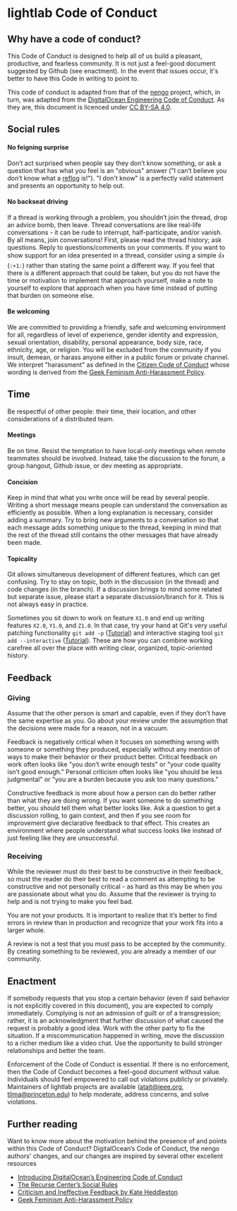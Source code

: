 # lightlab Code of Conduct

## Why have a code of conduct?
This Code of Conduct is designed to help all of us build a pleasant, productive, and fearless community. It is not just a feel-good document suggested by Github (see enactment). In the event that issues occur, it's better to have this Code in writing to point to.

This code of conduct is adapted from that of the [nengo](https://github.com/nengo/nengo) project, which, in turn, was adapted from the [DigitalOcean Engineering Code of Conduct](https://github.com/digitalocean/engineering-code-of-conduct). As they are, this document is licenced under [CC BY-SA 4.0](https://creativecommons.org/licenses/by-sa/4.0/).

## Social rules
#### No feigning surprise
Don’t act surprised when people say they don’t know something, or ask a question that has what you feel is an "obvious" answer ("I can’t believe you don’t know what a [reflog](https://www.youtube.com/watch?v=oHg5SJYRHA0) is!"). "I don't know" is a perfectly valid statement and presents an opportunity to help out.

#### No backseat driving
If a thread is working through a problem, you shouldn’t join the thread, drop an advice bomb, then leave. Thread conversations are like real-life conversations - it can be rude to interrupt, half-participate, and/or vanish. By all means, join conversations! First, please read the thread history; ask questions. Reply to questions/comments on your comments. If you want to show support for an idea presented in a thread, consider using a simple :+1: (`:+1:`) rather than stating the same point a different way. If you feel that there is a different approach that could be taken, but you do not have the time or motivation to implement that approach yourself, make a note to yourself to explore that approach when you have time instead of putting that burden on someone else.

#### Be welcoming
We are committed to providing a friendly, safe and welcoming environment for all, regardless of level of experience, gender identity and expression, sexual orientation, disability, personal appearance, body size, race, ethnicity, age, or religion. You will be excluded from the community if you insult, demean, or harass anyone either in a public forum or private channel. We interpret "harassment" as defined in the [Citizen Code of Conduct](http://citizencodeofconduct.org/) whose wording is derived from the [Geek Feminism Anti-Harassment Policy](http://geekfeminism.wikia.com/wiki/Conference_anti-harassment/Policy). 

## Time
Be respectful of other people: their time, their location, and other considerations of a distributed team.

#### Meetings
Be on time. Resist the temptation to have local-only meetings when remote teammates should be involved. Instead, take the discussion to the forum, a group hangout, Github issue, or dev meeting as appropriate.

#### Concision
Keep in mind that what you write once will be read by several people. Writing a short message means people can understand the conversation as efficiently as possible. When a long explanation is necessary, consider adding a summary. Try to bring new arguments to a conversation so that each message adds something unique to the thread, keeping in mind that the rest of the thread still contains the other messages that have already been made.

#### Topicality
Git allows simultaneous development of different features, which can get confusing. Try to stay on topic, both in the discussion (in the thread) and code changes (in the branch). If a discussion brings to mind some related but separate issue, please start a separate discussion/branch for it. This is not always easy in practice. 

Sometimes you sit down to work on feature `X1.0` and end up writing features `X2.0`, `Y1.0`, and `Z1.0`. In that case, try your hand at Git's very useful patching functionality `git add -p` ([Tutorial](https://johnkary.net/blog/git-add-p-the-most-powerful-git-feature-youre-not-using-yet/)) and interactive staging tool `git add --interactive` ([Tutorial](https://coderwall.com/p/u4vjkw/git-add-interactive-or-how-to-make-amazing-commits)). These are how you can combine working carefree all over the place with writing clear, organized, topic-oriented history.

## Feedback 
### Giving
Assume that the other person is smart and capable, even if they don’t have the same expertise as you. Go about your review under the assumption that the decisions were made for a reason, not in a vacuum.

Feedback is negatively critical when it focuses on something wrong with someone or something they produced, especially without any mention of ways to make their behavior or their product better. Critical feedback on work often looks like "you don’t write enough tests" or "your code quality isn’t good enough." Personal criticism often looks like "you should be less judgmental" or "you are a burden because you ask too many questions."

Constructive feedback is more about how a person can do better rather than what they are doing wrong. If you want someone to do something better, you should tell them what better looks like. Ask a question to get a discussion rolling, to gain context, and then if you see room for improvement give declarative feedback to that effect. This creates an environment where people understand what success looks like instead of just feeling like they are unsuccessful.

### Receiving
While the reviewer must do their best to be constructive in their feedback, so must the reader do their best to read a comment as attempting to be constructive and not personally critical - as hard as this may be when you are passionate about what you do. Assume that the reviewer is trying to help and is not trying to make you feel bad.

You are not your products. It is important to realize that it’s better to find errors in review than in production and recognize that your work fits into a larger whole. 

A review is not a test that you must pass to be accepted by the community. By creating something to be reviewed, you are already a member of our community.

## Enactment
If somebody requests that you stop a certain behavior (even if said behavior is not explicitly covered in this document), you are expected to comply immediately. Complying is not an admission of guilt or of a transgression; rather, it is an acknowledgment that further discussion of what caused the request is probably a good idea. Work with the other party to fix the situation. If a miscommunication happened in writing, move the discussion to a richer medium like a video chat. Use the opportunity to build stronger relationships and better the team.

Enforcement of the Code of Conduct is essential. If there is no enforcement, then the Code of Conduct becomes a feel-good document without value. Individuals should feel empowered to call out violations publicly or privately. Maintainers of lightlab projects are available (atait@ieee.org, tlima@princeton.edu) to help moderate, address concerns, and solve violations.

## Further reading
Want to know more about the motivation behind the presence of and points within this Code of Conduct? DigitalOcean’s Code of Conduct, the nengo authors' changes, and our changes are inspired by several other excellent resources

* [Introducing DigitalOcean’s Engineering Code of Conduct](https://github.com/digitalocean/engineering-code-of-conduct/blob/master/introduction.md)
* [The Recurse Center’s Social Rules](https://www.recurse.com/manual#sec-environment)
* [Criticism and Ineffective Feedback by Kate Heddleston](https://kateheddleston.com/blog/criticism-and-ineffective-feedback)
* [Geek Feminism Anti-Harassment Policy](http://geekfeminism.wikia.com/wiki/Conference_anti-harassment/Policy)
